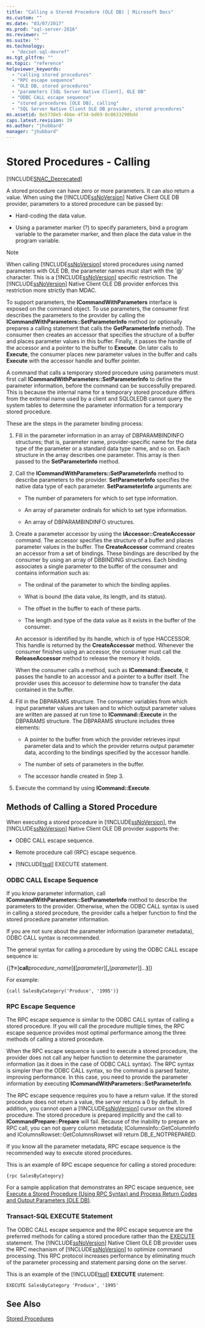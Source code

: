 ```yaml
---
title: "Calling a Stored Procedure (OLE DB) | Microsoft Docs"
ms.custom: ""
ms.date: "03/07/2017"
ms.prod: "sql-server-2016"
ms.reviewer: ""
ms.suite: ""
ms.technology: 
  - "docset-sql-devref"
ms.tgt_pltfrm: ""
ms.topic: "reference"
helpviewer_keywords: 
  - "calling stored procedures"
  - "RPC escape sequence"
  - "OLE DB, stored procedures"
  - "parameters [SQL Server Native Client], OLE DB"
  - "ODBC CALL escape sequence"
  - "stored procedures [OLE DB], calling"
  - "SQL Server Native Client OLE DB provider, stored procedures"
ms.assetid: 8e5738e5-4bbe-4f34-bd69-0c0633290bdd
caps.latest.revision: 39
ms.author: "jhubbard"
manager: "jhubbard"
---
```

# Stored Procedures - Calling
[!INCLUDE[SNAC_Deprecated](../../../relational-databases/extended-stored-procedures-reference/includes/snac-deprecated.md)]

  A stored procedure can have zero or more parameters. It can also return a value. When using the [!INCLUDE[ssNoVersion](../../../advanced-analytics/r-services/includes/ssnoversion-md.md)] Native Client OLE DB provider, parameters to a stored procedure can be passed by:  
  
-   Hard-coding the data value.  
  
-   Using a parameter marker (?) to specify parameters, bind a program variable to the parameter marker, and then place the data value in the program variable.  
  
> [!NOTE]  
>  When calling [!INCLUDE[ssNoVersion](../../../advanced-analytics/r-services/includes/ssnoversion-md.md)] stored procedures using named parameters with OLE DB, the parameter names must start with the '@' character. This is a [!INCLUDE[ssNoVersion](../../../advanced-analytics/r-services/includes/ssnoversion-md.md)] specific restriction. The [!INCLUDE[ssNoVersion](../../../advanced-analytics/r-services/includes/ssnoversion-md.md)] Native Client OLE DB provider enforces this restriction more strictly than MDAC.  
  
 To support parameters, the **ICommandWithParameters** interface is exposed on the command object. To use parameters, the consumer first describes the parameters to the provider by calling the **ICommandWithParameters::SetParameterInfo** method (or optionally prepares a calling statement that calls the **GetParameterInfo** method). The consumer then creates an accessor that specifies the structure of a buffer and places parameter values in this buffer. Finally, it passes the handle of the accessor and a pointer to the buffer to **Execute**. On later calls to **Execute**, the consumer places new parameter values in the buffer and calls **Execute** with the accessor handle and buffer pointer.  
  
 A command that calls a temporary stored procedure using parameters must first call **ICommandWithParameters::SetParameterInfo** to define the parameter information, before the command can be successfully prepared. This is because the internal name for a temporary stored procedure differs from the external name used by a client and SQLOLEDB cannot query the system tables to determine the parameter information for a temporary stored procedure.  
  
 These are the steps in the parameter binding process:  
  
1.  Fill in the parameter information in an array of DBPARAMBINDINFO structures; that is, parameter name, provider-specific name for the data type of the parameter or a standard data type name, and so on. Each structure in the array describes one parameter. This array is then passed to the **SetParameterInfo** method.  
  
2.  Call the **ICommandWithParameters::SetParameterInfo** method to describe parameters to the provider. **SetParameterInfo** specifies the native data type of each parameter. **SetParameterInfo** arguments are:  
  
    -   The number of parameters for which to set type information.  
  
    -   An array of parameter ordinals for which to set type information.  
  
    -   An array of DBPARAMBINDINFO structures.  
  
3.  Create a parameter accessor by using the **IAccessor::CreateAccessor** command. The accessor specifies the structure of a buffer and places parameter values in the buffer. The **CreateAccessor** command creates an accessor from a set of bindings. These bindings are described by the consumer by using an array of DBBINDING structures. Each binding associates a single parameter to the buffer of the consumer and contains information such as:  
  
    -   The ordinal of the parameter to which the binding applies.  
  
    -   What is bound (the data value, its length, and its status).  
  
    -   The offset in the buffer to each of these parts.  
  
    -   The length and type of the data value as it exists in the buffer of the consumer.  
  
     An accessor is identified by its handle, which is of type HACCESSOR. This handle is returned by the **CreateAccessor** method. Whenever the consumer finishes using an accessor, the consumer must call the **ReleaseAccessor** method to release the memory it holds.  
  
     When the consumer calls a method, such as **ICommand::Execute**, it passes the handle to an accessor and a pointer to a buffer itself. The provider uses this accessor to determine how to transfer the data contained in the buffer.  
  
4.  Fill in the DBPARAMS structure. The consumer variables from which input parameter values are taken and to which output parameter values are written are passed at run time to **ICommand::Execute** in the DBPARAMS structure. The DBPARAMS structure includes three elements:  
  
    -   A pointer to the buffer from which the provider retrieves input parameter data and to which the provider returns output parameter data, according to the bindings specified by the accessor handle.  
  
    -   The number of sets of parameters in the buffer.  
  
    -   The accessor handle created in Step 3.  
  
5.  Execute the command by using **ICommand::Execute**.  
  
## Methods of Calling a Stored Procedure  
 When executing a stored procedure in [!INCLUDE[ssNoVersion](../../../advanced-analytics/r-services/includes/ssnoversion-md.md)], the [!INCLUDE[ssNoVersion](../../../advanced-analytics/r-services/includes/ssnoversion-md.md)] Native Client OLE DB provider supports the:  
  
-   ODBC CALL escape sequence.  
  
-   Remote procedure call (RPC) escape sequence.  
  
-   [!INCLUDE[tsql](../../../advanced-analytics/r-services/includes/tsql-md.md)] EXECUTE statement.  
  
### ODBC CALL Escape Sequence  
 If you know parameter information, call **ICommandWithParameters::SetParameterInfo** method to describe the parameters to the provider. Otherwise, when the ODBC CALL syntax is used in calling a stored procedure, the provider calls a helper function to find the stored procedure parameter information.  
  
 If you are not sure about the parameter information (parameter metadata), ODBC CALL syntax is recommended.  
  
 The general syntax for calling a procedure by using the ODBC CALL escape sequence is:  
  
 {[**?=**]**call***procedure_name*[**(**[*parameter*][**,**[*parameter*]]...**)**]}  
  
 For example:  
  
```  
{call SalesByCategory('Produce', '1995')}  
```  
  
### RPC Escape Sequence  
 The RPC escape sequence is similar to the ODBC CALL syntax of calling a stored procedure. If you will call the procedure multiple times, the RPC escape sequence provides most optimal performance among the three methods of calling a stored procedure.  
  
 When the RPC escape sequence is used to execute a stored procedure, the provider does not call any helper function to determine the parameter information (as it does in the case of ODBC CALL syntax). The RPC syntax is simpler than the ODBC CALL syntax, so the command is parsed faster, improving performance. In this case, you need to provide the parameter information by executing **ICommandWithParameters::SetParameterInfo**.  
  
 The RPC escape sequence requires you to have a return value. If the stored procedure does not return a value, the server returns a 0 by default. In addition, you cannot open a [!INCLUDE[ssNoVersion](../../../advanced-analytics/r-services/includes/ssnoversion-md.md)] cursor on the stored procedure. The stored procedure is prepared implicitly and the call to **ICommandPrepare::Prepare** will fail. Because of the inability to prepare an RPC call, you can not query column metadata; IColumnsInfo::GetColumnInfo and IColumnsRowset::GetColumnsRowset will return DB_E_NOTPREPARED.  
  
 If you know all the parameter metadata, RPC escape sequence is the recommended way to execute stored procedures.  
  
 This is an example of RPC escape sequence for calling a stored procedure:  
  
```  
{rpc SalesByCategory}  
```  
  
 For a sample application that demonstrates an RPC escape sequence, see [Execute a Stored Procedure &#40;Using RPC Syntax&#41; and Process Return Codes and Output Parameters &#40;OLE DB&#41;](../../../relational-databases/native-client-ole-db-how-to/results/execute-stored-procedure-with-rpc-and-process-output.md).  
  
### Transact-SQL EXECUTE Statement  
 The ODBC CALL escape sequence and the RPC escape sequence are the preferred methods for calling a stored procedure rather than the [EXECUTE](../../../t-sql/language-elements/execute-transact-sql.md) statement. The [!INCLUDE[ssNoVersion](../../../advanced-analytics/r-services/includes/ssnoversion-md.md)] Native Client OLE DB provider uses the RPC mechanism of [!INCLUDE[ssNoVersion](../../../advanced-analytics/r-services/includes/ssnoversion-md.md)] to optimize command processing. This RPC protocol increases performance by eliminating much of the parameter processing and statement parsing done on the server.  
  
 This is an example of the [!INCLUDE[tsql](../../../advanced-analytics/r-services/includes/tsql-md.md)] **EXECUTE** statement:  
  
```  
EXECUTE SalesByCategory 'Produce', '1995'  
```  
  
## See Also  
 [Stored Procedures](../../../relational-databases/native-client/ole-db/stored-procedures.md)  
  
  